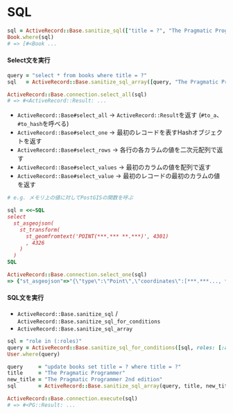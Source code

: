 # SQL

```ruby
sql = ActiveRecord::Base.sanitize_sql(["title = ?", "The Pragmatic Programmer"])
Book.where(sql)
# => [#<Book ...
```

#### Select文を実行

```ruby
query = "select * from books where title = ?"
sql   = ActiveRecord::Base.sanitize_sql_array([query, "The Pragmatic Programmer"])

ActiveRecord::Base.connection.select_all(sql)
# => #<ActiveRecord::Result: ...
```

- `ActiveRecord::Base#select_all` -> `ActiveRecord::Result`を返す (`#to_a`、`#to_hash`を呼べる)
- `ActiveRecord::Base#select_one` -> 最初のレコードを表すHashオブジェクトを返す
- `ActiveRecord::Base#select_rows` -> 各行の各カラムの値を二次元配列で返す
- `ActiveRecord::Base#select_values` -> 最初のカラムの値を配列で返す
- `ActiveRecord::Base#select_value` -> 最初のレコードの最初のカラムの値を返す

```ruby
# e.g. メモリ上の値に対してPostGISの関数を呼ぶ

sql = <<~SQL
select
  st_asgeojson(
    st_transform(
      st_geomfromtext('POINT(***.*** **.***)', 4301)
      , 4326
    )
  )
SQL

ActiveRecord::Base.connection.select_one(sql)
=> {"st_asgeojson"=>"{\"type\":\"Point\",\"coordinates\":[***.***..., **.***...]}"}
```

#### SQL文を実行

- `ActiveRecord::Base.sanitize_sql` / `ActiveRecord::Base.sanitize_sql_for_conditions`
- `ActiveRecord::Base.sanitize_sql_array`

```ruby
sql = "role in (:roles)"
query = ActiveRecord::Base.sanitize_sql_for_conditions([sql, roles: [:admin, :seller]])
User.where(query)
```

```ruby
query     = "update books set title = ? where title = ?"
title     = "The Pragmatic Programmer"
new_title = "The Pragmatic Programmer 2nd edition"
sql       = ActiveRecord::Base.sanitize_sql_array(query, title, new_title)

ActiveRecord::Base.connection.execute(sql)
# => #<PG::Result: ...
```
